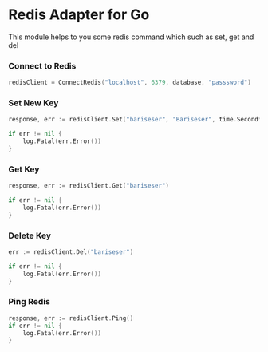 # Redis Adapter for Go

This module helps to you some redis command which such as set, get and del

### Connect to Redis
````go
redisClient = ConnectRedis("localhost", 6379, database, "passsword")
````

### Set New Key
````go
response, err := redisClient.Set("bariseser", "Bariseser", time.Second*60*60)

if err != nil {
    log.Fatal(err.Error())
}
````

### Get Key
````go
response, err := redisClient.Get("bariseser")

if err != nil {
    log.Fatal(err.Error())
}
````

### Delete Key
````go
err := redisClient.Del("bariseser")

if err != nil {
    log.Fatal(err.Error())
}
````

### Ping Redis
````go
response, err := redisClient.Ping()
if err != nil {
    log.Fatal(err.Error())
}
````